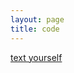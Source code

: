 ```yaml
---
layout: page
title: code
---
```


[text yourself](http://josh-corneille.com/text-yourself/)

